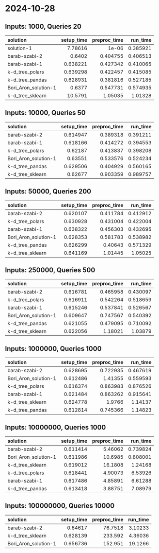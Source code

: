 # 2024-10-28

## Inputs: 1000, Queries 20

| solution             |   setup_time |   preproc_time |   run_time |
|:---------------------|-------------:|---------------:|-----------:|
| solution-1           |     7.78616  |       1e-06    |   0.385921 |
| barab-szabi-2        |     0.6402   |       0.404755 |   0.406513 |
| barab-szabi-1        |     0.638221 |       0.427342 |   0.410065 |
| k-d_tree_polars      |     0.639298 |       0.422457 |   0.415085 |
| k-d_tree_pandas      |     0.628931 |       0.381816 |   0.527185 |
| Bori_Aron_solution-1 |     0.6377   |       0.547731 |   0.574935 |
| k-d_tree_sklearn     |    10.5791   |       1.05035  |   1.01328  |

## Inputs: 10000, Queries 50

| solution             |   setup_time |   preproc_time |   run_time |
|:---------------------|-------------:|---------------:|-----------:|
| barab-szabi-2        |     0.614947 |       0.389318 |   0.391211 |
| barab-szabi-1        |     0.618166 |       0.414272 |   0.394553 |
| k-d_tree_polars      |     0.62187  |       0.413837 |   0.398208 |
| Bori_Aron_solution-1 |     0.63551  |       0.533576 |   0.524234 |
| k-d_tree_pandas      |     0.629506 |       0.404929 |   0.560165 |
| k-d_tree_sklearn     |     0.62677  |       0.903359 |   0.989757 |

## Inputs: 50000, Queries 200

| solution             |   setup_time |   preproc_time |   run_time |
|:---------------------|-------------:|---------------:|-----------:|
| barab-szabi-2        |     0.620107 |       0.411784 |   0.412912 |
| k-d_tree_polars      |     0.630928 |       0.431004 |   0.422004 |
| barab-szabi-1        |     0.638322 |       0.456303 |   0.432695 |
| Bori_Aron_solution-1 |     0.628353 |       0.581783 |   0.538982 |
| k-d_tree_pandas      |     0.626299 |       0.40643  |   0.571329 |
| k-d_tree_sklearn     |     0.641169 |       1.01445  |   1.05025  |

## Inputs: 250000, Queries 500

| solution             |   setup_time |   preproc_time |   run_time |
|:---------------------|-------------:|---------------:|-----------:|
| barab-szabi-2        |     0.616781 |       0.465958 |   0.430097 |
| k-d_tree_polars      |     0.616911 |       0.542264 |   0.518659 |
| barab-szabi-1        |     0.615246 |       0.537841 |   0.526567 |
| Bori_Aron_solution-1 |     0.609647 |       0.747567 |   0.540392 |
| k-d_tree_pandas      |     0.621055 |       0.479095 |   0.710092 |
| k-d_tree_sklearn     |     0.622056 |       1.18021  |   1.03879  |

## Inputs: 1000000, Queries 1000

| solution             |   setup_time |   preproc_time |   run_time |
|:---------------------|-------------:|---------------:|-----------:|
| barab-szabi-2        |     0.628695 |       0.722935 |   0.467619 |
| Bori_Aron_solution-1 |     0.612486 |       1.41355  |   0.559593 |
| k-d_tree_polars      |     0.616374 |       0.863983 |   0.876526 |
| barab-szabi-1        |     0.621484 |       0.863262 |   0.915641 |
| k-d_tree_sklearn     |     0.624778 |       1.9766   |   1.14137  |
| k-d_tree_pandas      |     0.612814 |       0.745366 |   1.14823  |

## Inputs: 10000000, Queries 1000

| solution             |   setup_time |   preproc_time |   run_time |
|:---------------------|-------------:|---------------:|-----------:|
| barab-szabi-2        |     0.611414 |        5.46062 |   0.739824 |
| Bori_Aron_solution-1 |     0.611986 |       10.6985  |   0.808001 |
| k-d_tree_sklearn     |     0.619012 |       16.1808  |   1.24168  |
| k-d_tree_polars      |     0.618441 |        4.90073 |   6.53926  |
| barab-szabi-1        |     0.617486 |        4.85891 |   6.61288  |
| k-d_tree_pandas      |     0.613418 |        3.88751 |   7.08979  |

## Inputs: 100000000, Queries 10000

| solution             |   setup_time |   preproc_time |   run_time |
|:---------------------|-------------:|---------------:|-----------:|
| barab-szabi-2        |     0.64617  |        76.7518 |    3.10233 |
| k-d_tree_sklearn     |     0.628139 |       233.592  |    4.36036 |
| Bori_Aron_solution-1 |     0.656736 |       152.951  |   19.1266  |